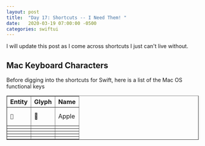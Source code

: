 ```yaml
---
layout: post
title:  "Day 17: Shortcuts -- I Need Them! "
date:   2020-03-19 07:00:00 -0500
categories: swiftui
---
```


I will update this post as I come across shortcuts I just can't live without.

## Mac Keyboard Characters

Before digging into the shortcuts for Swift, here is a list of the Mac OS functional keys

<table border="1">
<tr><th>Entity</th><th>Glyph</th><th>Name</th></tr>
<tr><td><pre><code>&#63743;</code></pre></td><td>&#63743;</td><td>Apple</td></tr>
<tr><td></td><td></td><td></td></tr>
<tr><td></td><td></td><td></td></tr>
<tr><td></td><td></td><td></td></tr>
<tr><td></td><td></td><td></td></tr>
<tr><td></td><td></td><td></td></tr>

</table>
